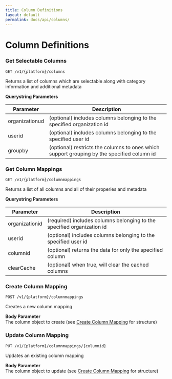 ```yaml
---
title: Column Definitions
layout: default
permalink: docs/api/columns/
---
```


Column Definitions
====

### Get Selectable Columns
```GET /v1/{platform}/columns```   

Returns a list of columns which are selectable along with category information and additional metadata

**Querystring Parameters**

|Parameter| Description|
|-------- | ---|
| organizationud | (optional) includes columns belonging to the specified organization id |
| userid | (optional) includes columns belonging to the specified user id | 
| groupby | (optional) restricts the columns to ones which support grouping by the specified column id | 

### Get Column Mappings
```GET /v1/{platform}/columnmappings```

Returns a list of all columns and all of their properies and metadata

**Querystring Parameters**  

|Parameter| Description|
|-------- | ---|
| organizationid | (required) includes columns belonging to the specified organization id |
| userid | (optional) includes columns belonging to the specified user id | 
| columnid | (optional) returns the data for only the specified column | 
| clearCache | (optional) when true, will clear the cached columns | 


### Create Column Mapping
```POST /v1/{platform}/columnmappings```

Creates a new column mapping  

**Body Parameter**  
The column object to create (see [Create Column Mapping](#create-column-mapping) for structure)

### Update Column Mapping
```PUT /v1/{platform}/columnmappings/{columnid}```

Updates an existing column mapping  

**Body Parameter**  
The column object to update (see [Create Column Mapping](#create-column-mapping) for structure)
